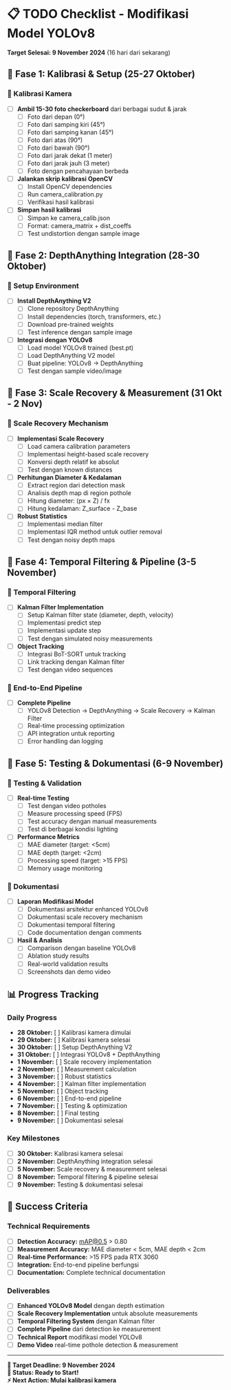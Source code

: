# 📋 TODO Checklist - Modifikasi Model YOLOv8
**Target Selesai: 9 November 2024** (16 hari dari sekarang)

## 🎯 **Fase 1: Kalibrasi & Setup (25-27 Oktober)**

### 📸 Kalibrasi Kamera
- [ ] **Ambil 15-30 foto checkerboard** dari berbagai sudut & jarak
  - [ ] Foto dari depan (0°)
  - [ ] Foto dari samping kiri (45°)
  - [ ] Foto dari samping kanan (45°)
  - [ ] Foto dari atas (90°)
  - [ ] Foto dari bawah (90°)
  - [ ] Foto dari jarak dekat (1 meter)
  - [ ] Foto dari jarak jauh (3 meter)
  - [ ] Foto dengan pencahayaan berbeda

- [ ] **Jalankan skrip kalibrasi OpenCV**
  - [ ] Install OpenCV dependencies
  - [ ] Run camera_calibration.py
  - [ ] Verifikasi hasil kalibrasi

- [ ] **Simpan hasil kalibrasi**
  - [ ] Simpan ke camera_calib.json
  - [ ] Format: camera_matrix + dist_coeffs
  - [ ] Test undistortion dengan sample image

## 🎯 **Fase 2: DepthAnything Integration (28-30 Oktober)**

### 🔧 Setup Environment
- [ ] **Install DepthAnything V2**
  - [ ] Clone repository DepthAnything
  - [ ] Install dependencies (torch, transformers, etc.)
  - [ ] Download pre-trained weights
  - [ ] Test inference dengan sample image

- [ ] **Integrasi dengan YOLOv8**
  - [ ] Load model YOLOv8 trained (best.pt)
  - [ ] Load DepthAnything V2 model
  - [ ] Buat pipeline: YOLOv8 → DepthAnything
  - [ ] Test dengan sample video/image

## 🎯 **Fase 3: Scale Recovery & Measurement (31 Okt - 2 Nov)**

### 📏 Scale Recovery Mechanism
- [ ] **Implementasi Scale Recovery**
  - [ ] Load camera calibration parameters
  - [ ] Implementasi height-based scale recovery
  - [ ] Konversi depth relatif ke absolut
  - [ ] Test dengan known distances

- [ ] **Perhitungan Diameter & Kedalaman**
  - [ ] Extract region dari detection mask
  - [ ] Analisis depth map di region pothole
  - [ ] Hitung diameter: (px × Z) / fx
  - [ ] Hitung kedalaman: Z_surface - Z_base

- [ ] **Robust Statistics**
  - [ ] Implementasi median filter
  - [ ] Implementasi IQR method untuk outlier removal
  - [ ] Test dengan noisy depth maps

## 🎯 **Fase 4: Temporal Filtering & Pipeline (3-5 November)**

### 🔄 Temporal Filtering
- [ ] **Kalman Filter Implementation**
  - [ ] Setup Kalman filter state (diameter, depth, velocity)
  - [ ] Implementasi predict step
  - [ ] Implementasi update step
  - [ ] Test dengan simulated noisy measurements

- [ ] **Object Tracking**
  - [ ] Integrasi BoT-SORT untuk tracking
  - [ ] Link tracking dengan Kalman filter
  - [ ] Test dengan video sequences

### 🔗 End-to-End Pipeline
- [ ] **Complete Pipeline**
  - [ ] YOLOv8 Detection → DepthAnything → Scale Recovery → Kalman Filter
  - [ ] Real-time processing optimization
  - [ ] API integration untuk reporting
  - [ ] Error handling dan logging

## 🎯 **Fase 5: Testing & Dokumentasi (6-9 November)**

### 🧪 Testing & Validation
- [ ] **Real-time Testing**
  - [ ] Test dengan video potholes
  - [ ] Measure processing speed (FPS)
  - [ ] Test accuracy dengan manual measurements
  - [ ] Test di berbagai kondisi lighting

- [ ] **Performance Metrics**
  - [ ] MAE diameter (target: <5cm)
  - [ ] MAE depth (target: <2cm)
  - [ ] Processing speed (target: >15 FPS)
  - [ ] Memory usage monitoring

### 📝 Dokumentasi
- [ ] **Laporan Modifikasi Model**
  - [ ] Dokumentasi arsitektur enhanced YOLOv8
  - [ ] Dokumentasi scale recovery mechanism
  - [ ] Dokumentasi temporal filtering
  - [ ] Code documentation dengan comments

- [ ] **Hasil & Analisis**
  - [ ] Comparison dengan baseline YOLOv8
  - [ ] Ablation study results
  - [ ] Real-world validation results
  - [ ] Screenshots dan demo video

## 📊 **Progress Tracking**

### Daily Progress
- **28 Oktober:** [ ] Kalibrasi kamera dimulai
- **29 Oktober:** [ ] Kalibrasi kamera selesai
- **30 Oktober:** [ ] Setup DepthAnything V2
- **31 Oktober:** [ ] Integrasi YOLOv8 + DepthAnything
- **1 November:** [ ] Scale recovery implementation
- **2 November:** [ ] Measurement calculation
- **3 November:** [ ] Robust statistics
- **4 November:** [ ] Kalman filter implementation
- **5 November:** [ ] Object tracking
- **6 November:** [ ] End-to-end pipeline
- **7 November:** [ ] Testing & optimization
- **8 November:** [ ] Final testing
- **9 November:** [ ] Dokumentasi selesai

### Key Milestones
- [ ] **30 Oktober:** Kalibrasi kamera selesai
- [ ] **2 November:** DepthAnything integration selesai
- [ ] **5 November:** Scale recovery & measurement selesai
- [ ] **8 November:** Temporal filtering & pipeline selesai
- [ ] **9 November:** Testing & dokumentasi selesai

## 🎯 **Success Criteria**

### Technical Requirements
- [ ] **Detection Accuracy:** mAP@0.5 > 0.80
- [ ] **Measurement Accuracy:** MAE diameter < 5cm, MAE depth < 2cm
- [ ] **Real-time Performance:** >15 FPS pada RTX 3060
- [ ] **Integration:** End-to-end pipeline berfungsi
- [ ] **Documentation:** Complete technical documentation

### Deliverables
- [ ] **Enhanced YOLOv8 Model** dengan depth estimation
- [ ] **Scale Recovery Implementation** untuk absolute measurements
- [ ] **Temporal Filtering System** dengan Kalman filter
- [ ] **Complete Pipeline** dari detection ke measurement
- [ ] **Technical Report** modifikasi model YOLOv8
- [ ] **Demo Video** real-time pothole detection & measurement

---

**📅 Target Deadline: 9 November 2024**  
**🎯 Status: Ready to Start!**  
**⚡ Next Action: Mulai kalibrasi kamera**
